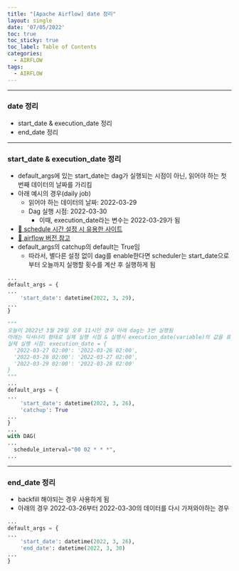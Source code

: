 ```yaml
---
title: "[Apache Airflow] date 정리"
layout: single
date: '07/05/2022'
toc: true
toc_sticky: true
toc_label: Table of Contents
categories:
  - AIRFLOW
tags:
  - AIRFLOW
---
```


---
### date 정리
* start_date & execution_date 정리
* end_date 정리

---

### start_date & execution_date 정리
* default_args에 있는 start_date는 dag가 실행되는 시점이 아닌, 읽어야 하는 첫번째 데이터의 날짜를 가리킴
* 아래 예시의 경우(daily job)
  * 읽어야 하는 데이터의 날짜: 2022-03-29
  * Dag 실행 시점: 2022-03-30
    * 이때, execution_date라는 변수는 2022-03-29가 됨
* [🔗 schedule 시간 설정 시 유용한 사이트](https://crontab.guru)
* [🔗 airflow 버전 참고](https://cloud.google.com/composer/docs/concepts/versioning/composer-versions)
* default_args의 catchup의 default는 True임
  * 따라서, 별다른 설정 없이 dag를 enable한다면 scheduler는 start_date으로부터 오늘까지 실행할 횟수를 계산 후 실행하게 됨

```python
...
default_args = {
...
    'start_date': datetime(2022, 3, 29),
...
}
```

```python
"""
오늘이 2022년 3월 29일 오후 11시인 경우 아래 dag는 3번 실행됨
아래는 딕셔너리 형태로 실제 실행 시점 & 실행시 execution_date(variable)의 값을 표현
실제 실행 시점: execution_date = {
  '2022-03-27 02:00': '2022-03-26 02:00', 
  '2022-03-28 02:00': '2022-03-27 02:00', 
  '2022-03-29 02:00': '2022-03-28 02:00'
}
"""
...
default_args = {
...
    'start_date': datetime(2022, 3, 26),
    'catchup': True
...
}
...
with DAG(
...
  schedule_interval="00 02 * * *",
...


```
---

### end_date 정리
* backfill 해야되는 경우 사용하게 됨
* 아래의 경우 2022-03-26부터 2022-03-30의 데이터를 다시 가져와야하는 경우

```python
...
default_args = {
...
    'start_date': datetime(2022, 3, 26),
    'end_date': datetime(2022, 3, 30)
...
}
```



